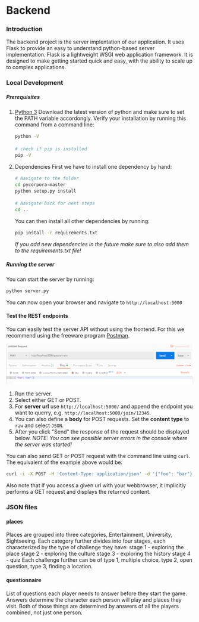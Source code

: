 # Backend

### Introduction

The backend project is the server implentation of our application. It uses Flask to provide an easy to understand python-based server implementation. Flask is a lightweight WSGI web application framework. It is designed to make getting started quick and easy, with the ability to scale up to complex applications.

### Local Development
##### Prerequisites
1. [Python 3](https://www.python.org/downloads/)
    Download the latest version of python and make sure to set the PATH variable accordongly. Verify your installation by running this command from a command line:
    ```sh
    python -V
    
    # check if pip is installed
    pip -V
    ```
2. Dependencies
    First we have to install one dependency by hand:
    ```sh
    # Navigate to the folder
    cd pycorpora-master
    python setup.py install

    # Navigate back for next steps
    cd ..
    ```
    You can then install all other dependencies by running:
    ```sh
    pip install -r requirements.txt
    ```
    *If you add new dependencies in the future make sure to also add them to the requirements.txt file!*

##### Running the server
You can start the server by running:
```sh
python server.py
```

You can now open your browser and navigate to `http://localhost:5000`

#### Test the REST endpoints
You can easily test the server API without using the frontend. For this we recommend using the freeware program [Postman](https://www.getpostman.com/).

![Postman example](Postman.png)
1. Run the server.
2. Select either GET or POST.
3. For **server url** use `http://localhost:5000/` and append the endpoint you want to querry, e.g. `http://localhost:5000/join/12345`.
4. You can also define a **body** for POST requests. Set the **content type** to `raw` and select `JSON`.
5. After you click "Send" the response of the request should be displayed below.
*NOTE: You can see possible server errors in the console where the server was started!*

You can also send GET or POST request with the command line using `curl`. The equivalent of the example above would be:
```bash
curl -i -X POST -H 'Content-Type: application/json' -d '{"foo": "bar"}' http://localhost:5000/questionnaire
```

Also note that if you access a given url with your webbrowser, it implicitly performs a GET request and displays the returned content.

### JSON files

#### places 

Places are grouped into three categories, Entertainment, University, Sightseeing. Each category further divides into four stages, each characterized by the type of challenge they have:
stage 1 - exploring the place
stage 2 - exploring the culture 
stage 3 - exploring the history 
stage 4 - quiz 
Each challenge further can be of type 1, multiple choice, type 2, open question, type 3, finding a location. 

#### questionnaire 

List of questions each player needs to answer before they start the game. Answers determine the character each person will play and places they visit. Both of those things are determined by answers of all the players combined, not just one person. 
